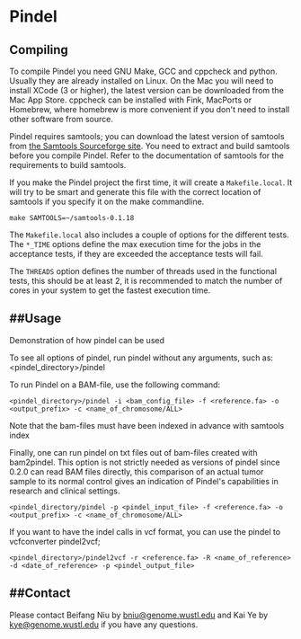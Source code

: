 # Pindel

## Compiling 

To compile Pindel you need GNU Make, GCC and cppcheck and python. Usually they 
are already installed on Linux. On the Mac you will need to install XCode (3 or
higher), the latest version can be downloaded from the Mac App Store. cppcheck 
can be installed with Fink, MacPorts or Homebrew, where homebrew is more
convenient if you don't need to install other software from source.

Pindel requires samtools; you can download the latest version of samtools from
[the Samtools Sourceforge site](http://sourceforge.net/projects/samtools/files/). 
You need to extract and build samtools before you compile Pindel. Refer to the 
documentation of samtools for the requirements to build samtools.

If you make the Pindel project the first time, it will create a `Makefile.local`.
It will try to be smart and generate this file with the correct location of
samtools if you specify it on the make commandline.

    make SAMTOOLS=~/samtools-0.1.18

The `Makefile.local` also includes a couple of options for the different tests.
The `*_TIME` options define the max execution time for the jobs in the acceptance
tests, if they are exceeded the acceptance tests will fail.

The `THREADS` option defines the number of threads used in the functional tests,
this should be at least 2, it is recommended to match the number of cores in
your system to get the fastest execution time.


##Usage
-------

Demonstration of how pindel can be used
 
To see all options of pindel, run pindel without any arguments, such as: 
<pindel_directory>/pindel
 
To run Pindel on a BAM-file, use the following command: 
    
    <pindel_directory>/pindel -i <bam_config_file> -f <reference.fa> -o <output_prefix> -c <name_of_chromosome/ALL>

Note that the bam-files must have been indexed in advance with samtools index 
 
Finally, one can run pindel on txt files out of bam-files created with bam2pindel. This option is not strictly needed as versions of pindel since 0.2.0 can read BAM files directly, this comparison of an actual tumor sample to its normal control gives an indication of Pindel\'s capabilities in research and clinical settings.
    
    <pindel_directory/pindel -p <pindel_input_file> -f <reference.fa> -o <output_prefix> -c <name_of_chromosome/ALL>
 
If you want to have the indel calls in vcf format, you can use the pindel to vcfconverter pindel2vcf;
    
    <pindel_directory>/pindel2vcf -r <reference.fa> -R <name_of_reference> -d <date_of_reference> -p <pindel_output_file>
 

##Contact
-------
Please contact Beifang Niu by bniu@genome.wustl.edu and Kai Ye by kye@genome.wustl.edu if you have any questions.

